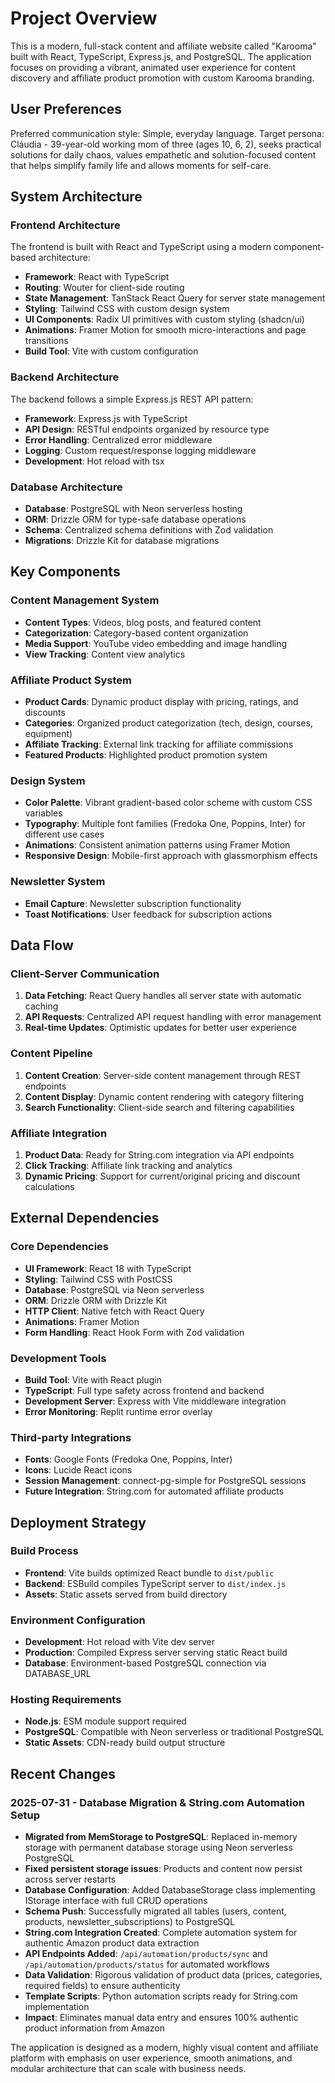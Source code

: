 # Project Overview

This is a modern, full-stack content and affiliate website called "Karooma" built with React, TypeScript, Express.js, and PostgreSQL. The application focuses on providing a vibrant, animated user experience for content discovery and affiliate product promotion with custom Karooma branding.

## User Preferences

Preferred communication style: Simple, everyday language.
Target persona: Cláudia - 39-year-old working mom of three (ages 10, 6, 2), seeks practical solutions for daily chaos, values empathetic and solution-focused content that helps simplify family life and allows moments for self-care.

## System Architecture

### Frontend Architecture
The frontend is built with React and TypeScript using a modern component-based architecture:
- **Framework**: React with TypeScript
- **Routing**: Wouter for client-side routing
- **State Management**: TanStack React Query for server state management
- **Styling**: Tailwind CSS with custom design system
- **UI Components**: Radix UI primitives with custom styling (shadcn/ui)
- **Animations**: Framer Motion for smooth micro-interactions and page transitions
- **Build Tool**: Vite with custom configuration

### Backend Architecture
The backend follows a simple Express.js REST API pattern:
- **Framework**: Express.js with TypeScript
- **API Design**: RESTful endpoints organized by resource type
- **Error Handling**: Centralized error middleware
- **Logging**: Custom request/response logging middleware
- **Development**: Hot reload with tsx

### Database Architecture
- **Database**: PostgreSQL with Neon serverless hosting
- **ORM**: Drizzle ORM for type-safe database operations
- **Schema**: Centralized schema definitions with Zod validation
- **Migrations**: Drizzle Kit for database migrations

## Key Components

### Content Management System
- **Content Types**: Videos, blog posts, and featured content
- **Categorization**: Category-based content organization
- **Media Support**: YouTube video embedding and image handling
- **View Tracking**: Content view analytics

### Affiliate Product System
- **Product Cards**: Dynamic product display with pricing, ratings, and discounts
- **Categories**: Organized product categorization (tech, design, courses, equipment)
- **Affiliate Tracking**: External link tracking for affiliate commissions
- **Featured Products**: Highlighted product promotion system

### Design System
- **Color Palette**: Vibrant gradient-based color scheme with custom CSS variables
- **Typography**: Multiple font families (Fredoka One, Poppins, Inter) for different use cases
- **Animations**: Consistent animation patterns using Framer Motion
- **Responsive Design**: Mobile-first approach with glassmorphism effects

### Newsletter System
- **Email Capture**: Newsletter subscription functionality
- **Toast Notifications**: User feedback for subscription actions

## Data Flow

### Client-Server Communication
1. **Data Fetching**: React Query handles all server state with automatic caching
2. **API Requests**: Centralized API request handling with error management
3. **Real-time Updates**: Optimistic updates for better user experience

### Content Pipeline
1. **Content Creation**: Server-side content management through REST endpoints
2. **Content Display**: Dynamic content rendering with category filtering
3. **Search Functionality**: Client-side search and filtering capabilities

### Affiliate Integration
1. **Product Data**: Ready for String.com integration via API endpoints
2. **Click Tracking**: Affiliate link tracking and analytics
3. **Dynamic Pricing**: Support for current/original pricing and discount calculations

## External Dependencies

### Core Dependencies
- **UI Framework**: React 18 with TypeScript
- **Styling**: Tailwind CSS with PostCSS
- **Database**: PostgreSQL via Neon serverless
- **ORM**: Drizzle ORM with Drizzle Kit
- **HTTP Client**: Native fetch with React Query
- **Animations**: Framer Motion
- **Form Handling**: React Hook Form with Zod validation

### Development Tools
- **Build Tool**: Vite with React plugin
- **TypeScript**: Full type safety across frontend and backend
- **Development Server**: Express with Vite middleware integration
- **Error Monitoring**: Replit runtime error overlay

### Third-party Integrations
- **Fonts**: Google Fonts (Fredoka One, Poppins, Inter)
- **Icons**: Lucide React icons
- **Session Management**: connect-pg-simple for PostgreSQL sessions
- **Future Integration**: String.com for automated affiliate products

## Deployment Strategy

### Build Process
- **Frontend**: Vite builds optimized React bundle to `dist/public`
- **Backend**: ESBuild compiles TypeScript server to `dist/index.js`
- **Assets**: Static assets served from build directory

### Environment Configuration
- **Development**: Hot reload with Vite dev server
- **Production**: Compiled Express server serving static React build
- **Database**: Environment-based PostgreSQL connection via DATABASE_URL

### Hosting Requirements
- **Node.js**: ESM module support required
- **PostgreSQL**: Compatible with Neon serverless or traditional PostgreSQL
- **Static Assets**: CDN-ready build output structure

## Recent Changes

### 2025-07-31 - Database Migration & String.com Automation Setup
- **Migrated from MemStorage to PostgreSQL**: Replaced in-memory storage with permanent database storage using Neon serverless PostgreSQL
- **Fixed persistent storage issues**: Products and content now persist across server restarts
- **Database Configuration**: Added DatabaseStorage class implementing IStorage interface with full CRUD operations
- **Schema Push**: Successfully migrated all tables (users, content, products, newsletter_subscriptions) to PostgreSQL
- **String.com Integration Created**: Complete automation system for authentic Amazon product data extraction
- **API Endpoints Added**: `/api/automation/products/sync` and `/api/automation/products/status` for automated workflows
- **Data Validation**: Rigorous validation of product data (prices, categories, required fields) to ensure authenticity
- **Template Scripts**: Python automation scripts ready for String.com implementation
- **Impact**: Eliminates manual data entry and ensures 100% authentic product information from Amazon

The application is designed as a modern, highly visual content and affiliate platform with emphasis on user experience, smooth animations, and modular architecture that can scale with business needs.